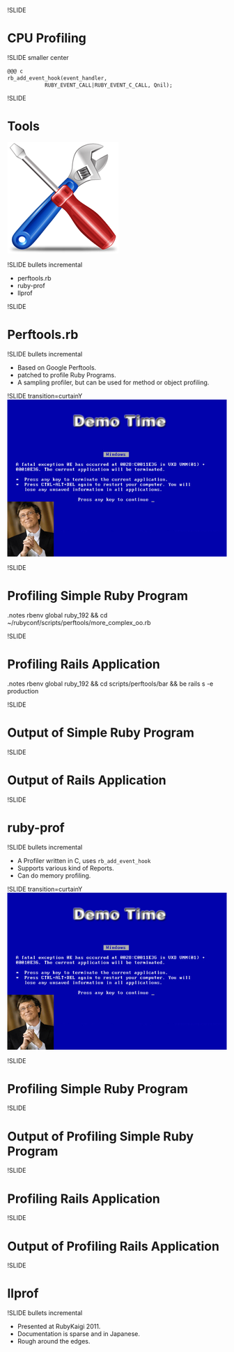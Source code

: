!SLIDE
# CPU Profiling #

!SLIDE smaller center

    @@@ c
    rb_add_event_hook(event_handler, 
                RUBY_EVENT_CALL|RUBY_EVENT_C_CALL, Qnil);
	    
!SLIDE
# Tools #

![Tools](tools.png)

!SLIDE bullets incremental

* perftools.rb
* ruby-prof
* llprof

!SLIDE 
# Perftools.rb #

!SLIDE bullets incremental

* Based on Google Perftools.
* patched to profile Ruby Programs.
* A sampling profiler, but can be used for method or object profiling.

!SLIDE transition=curtainY
![Demo](demo.gif)

!SLIDE
# Profiling Simple Ruby Program #

.notes rbenv global ruby_192 && cd ~/rubyconf/scripts/perftools/more_complex_oo.rb

!SLIDE
# Profiling Rails Application #
.notes rbenv global ruby_192 && cd scripts/perftools/bar && be rails s -e production

!SLIDE 
# Output of Simple Ruby Program #

!SLIDE
# Output of Rails Application #

!SLIDE
# ruby-prof #

!SLIDE bullets incremental
* A Profiler written in C, uses `rb_add_event_hook`
* Supports various kind of Reports.
* Can do memory profiling.

!SLIDE transition=curtainY
![Demo](demo.gif)

<audio id="audiotag1" type="audio/mp3" src="/image/02cpu_profiling/drum_roll.mp3" autoplay="true" preload="auto" control="play" ></audio>

!SLIDE
# Profiling Simple Ruby Program #

!SLIDE
# Output of Profiling Simple Ruby Program #

!SLIDE
# Profiling Rails Application #

!SLIDE
# Output of Profiling Rails Application #

!SLIDE
# llprof #

!SLIDE bullets incremental

* Presented at RubyKaigi 2011.
* Documentation is sparse and in Japanese.
* Rough around the edges.



